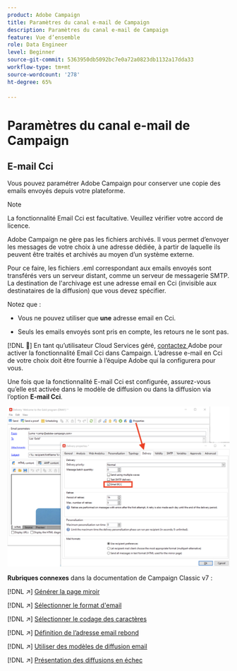 ```yaml
---
product: Adobe Campaign
title: Paramètres du canal e-mail de Campaign
description: Paramètres du canal e-mail de Campaign
feature: Vue d’ensemble
role: Data Engineer
level: Beginner
source-git-commit: 5363950db5092bc7e0a72a0823db1132a17dda33
workflow-type: tm+mt
source-wordcount: '278'
ht-degree: 65%

---
```


# Paramètres du canal e-mail de Campaign

## E-mail Cci

Vous pouvez paramétrer Adobe Campaign pour conserver une copie des emails envoyés depuis votre plateforme.

>[!NOTE]
>La fonctionnalité Email Cci est facultative. Veuillez vérifier votre accord de licence.

Adobe Campaign ne gère pas les fichiers archivés. Il vous permet d’envoyer les messages de votre choix à une adresse dédiée, à partir de laquelle ils peuvent être traités et archivés au moyen d’un système externe.

Pour ce faire, les fichiers .eml correspondant aux emails envoyés sont transférés vers un serveur distant, comme un serveur de messagerie SMTP. La destination de l&#39;archivage est une adresse email en Cci (invisible aux destinataires de la diffusion) que vous devez spécifier.

Notez que :

* Vous ne pouvez utiliser que **une** adresse email en Cci.

* Seuls les emails envoyés sont pris en compte, les retours ne le sont pas.

[!DNL :speech_balloon:] En tant qu’utilisateur Cloud Services géré,  [contactez ](../start/campaign-faq.md#support) Adobe pour activer la fonctionnalité Email Cci dans Campaign. L’adresse e-mail en Cci de votre choix doit être fournie à l’équipe Adobe qui la configurera pour vous.

Une fois que la fonctionnalité E-mail Cci est configurée, assurez-vous qu’elle est activée dans le modèle de diffusion ou dans la diffusion via l’option **E-mail Cci**.

![](assets/email-bcc.png)


**Rubriques connexes** dans la documentation de Campaign Classic v7 :


[!DNL :arrow_upper_right:] [Générer la page miroir](https://experienceleague.adobe.com/docs/campaign-classic/using/sending-messages/sending-emails/sending-an-email/email-parameters.html#generating-mirror-page)

[!DNL :arrow_upper_right:] [Sélectionner le format d&#39;email](https://experienceleague.adobe.com/docs/campaign-classic/using/sending-messages/sending-emails/sending-an-email/email-parameters.html#selecting-message-formats)

[!DNL :arrow_upper_right:] [Sélectionner le codage des caractères](https://experienceleague.adobe.com/docs/campaign-classic/using/sending-messages/sending-emails/sending-an-email/email-parameters.html#character-encoding)

[!DNL :arrow_upper_right:] [Définition de l’adresse email rebond](https://experienceleague.adobe.com/docs/campaign-classic/using/sending-messages/sending-emails/sending-an-email/email-parameters.html#managing-bounce-emails)

[!DNL :arrow_upper_right:] [Utiliser des modèles de diffusion email](https://experienceleague.adobe.com/docs/campaign-classic/using/sending-messages/using-delivery-templates/about-templates.html?lang=fr)

[!DNL :arrow_upper_right:] [Présentation des diffusions en échec](https://experienceleague.adobe.com/docs/campaign-classic/using/sending-messages/monitoring-deliveries/understanding-delivery-failures.html)
